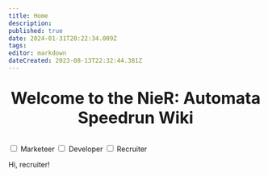 ```yaml
---
title: Home
description: 
published: true
date: 2024-01-31T20:22:34.009Z
tags: 
editor: markdown
dateCreated: 2023-08-13T22:32:44.381Z
---
```


<style type="text/css">
    .v-application .headline{
        font-size: 3rem!important;
        font-weight: bold;
    }
</style>

<p style="text-align:center;
          font-size:2rem;
          font-weight:bold;">Welcome to the NieR: Automata Speedrun Wiki</p>

<input type="checkbox" name="JOB" value="Marketeer" /> Marketeer
<input type="checkbox" name="JOB" value="Developer" /> Developer
<input type="checkbox" name="JOB" value="Recruiter" /> Recruiter

<div data-show-if="JOB:Recruiter">
    Hi, recruiter!
</div>